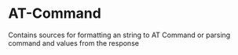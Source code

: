# AT-Command
Contains sources for formatting an string to AT Command or parsing command and values from the response
